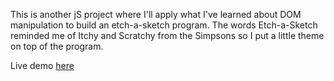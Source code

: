 This is another jS project where I'll apply what I've learned about DOM manipulation to build an etch-a-sketch program. The words Etch-a-Sketch reminded me of Itchy and Scratchy from the Simpsons so I put a little theme on top of the program.

Live demo <a href="https://hoangtommy.github.io/etchysketchy/">here</a>

